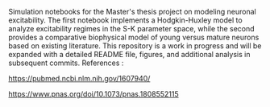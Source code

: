 Simulation notebooks for the Master's thesis project on modeling neuronal excitability. The first notebook implements a Hodgkin-Huxley model to analyze excitability regimes in the S-K parameter space, while the second provides a comparative biophysical model of young versus mature neurons based on existing literature. This repository is a work in progress and will be expanded with a detailed README file, figures, and additional analysis in subsequent commits.
References :

https://pubmed.ncbi.nlm.nih.gov/1607940/

https://www.pnas.org/doi/10.1073/pnas.1808552115
